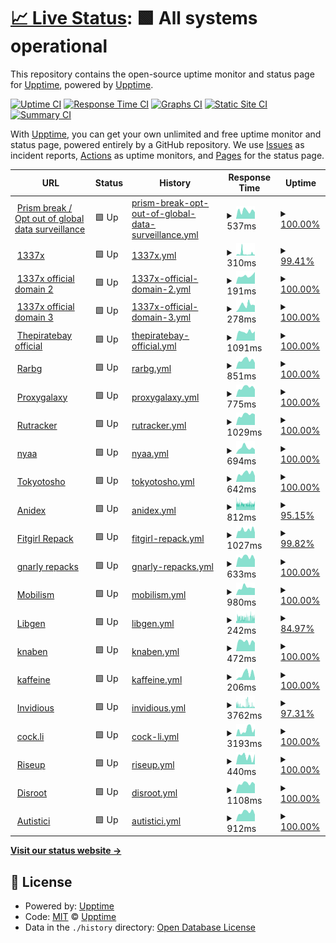 # [📈 Live Status](https://upptime.github.io/upptime): <!--live status--> **🟩 All systems operational**

This repository contains the open-source uptime monitor and status page for [Upptime](https://upptime.js.org), powered by [Upptime](https://github.com/upptime/upptime).

[![Uptime CI](https://github.com/AkumaX1/uptime/workflows/Uptime%20CI/badge.svg)](https://github.com/AkumaX1/uptime/actions?query=workflow%3A%22Uptime+CI%22)
[![Response Time CI](https://github.com/AkumaX1/uptime/workflows/Response%20Time%20CI/badge.svg)](https://github.com/AkumaX1/uptime/actions?query=workflow%3A%22Response+Time+CI%22)
[![Graphs CI](https://github.com/AkumaX1/uptime/workflows/Graphs%20CI/badge.svg)](https://github.com/AkumaX1/uptime/actions?query=workflow%3A%22Graphs+CI%22)
[![Static Site CI](https://github.com/AkumaX1/uptime/workflows/Static%20Site%20CI/badge.svg)](https://github.com/AkumaX1/uptime/actions?query=workflow%3A%22Static+Site+CI%22)
[![Summary CI](https://github.com/AkumaX1/uptime/workflows/Summary%20CI/badge.svg)](https://github.com/AkumaX1/uptime/actions?query=workflow%3A%22Summary+CI%22)

With [Upptime](https://upptime.js.org), you can get your own unlimited and free uptime monitor and status page, powered entirely by a GitHub repository. We use [Issues](https://github.com/upptime/upptime/issues) as incident reports, [Actions](https://github.com/AkumaX1/uptime/actions) as uptime monitors, and [Pages](https://upptime.github.io/upptime) for the status page.

<!--start: status pages-->
<!-- This summary is generated by Upptime (https://github.com/upptime/upptime) -->
<!-- Do not edit this manually, your changes will be overwritten -->
<!-- prettier-ignore -->
| URL | Status | History | Response Time | Uptime |
| --- | ------ | ------- | ------------- | ------ |
| <img alt="" src="https://favicons.githubusercontent.com/prism-break.org" height="13"> [Prism break / Opt out of global data surveillance](https://prism-break.org/en/) | 🟩 Up | [prism-break-opt-out-of-global-data-surveillance.yml](https://github.com/AkumaX1/uptime/commits/HEAD/history/prism-break-opt-out-of-global-data-surveillance.yml) | <details><summary><img alt="Response time graph" src="./graphs/prism-break-opt-out-of-global-data-surveillance/response-time-week.png" height="20"> 537ms</summary><br><a href="https://AkumaX1.github.io/uptime/history/prism-break-opt-out-of-global-data-surveillance"><img alt="Response time 573" src="https://img.shields.io/endpoint?url=https%3A%2F%2Fraw.githubusercontent.com%2FAkumaX1%2Fuptime%2FHEAD%2Fapi%2Fprism-break-opt-out-of-global-data-surveillance%2Fresponse-time.json"></a><br><a href="https://AkumaX1.github.io/uptime/history/prism-break-opt-out-of-global-data-surveillance"><img alt="24-hour response time 952" src="https://img.shields.io/endpoint?url=https%3A%2F%2Fraw.githubusercontent.com%2FAkumaX1%2Fuptime%2FHEAD%2Fapi%2Fprism-break-opt-out-of-global-data-surveillance%2Fresponse-time-day.json"></a><br><a href="https://AkumaX1.github.io/uptime/history/prism-break-opt-out-of-global-data-surveillance"><img alt="7-day response time 537" src="https://img.shields.io/endpoint?url=https%3A%2F%2Fraw.githubusercontent.com%2FAkumaX1%2Fuptime%2FHEAD%2Fapi%2Fprism-break-opt-out-of-global-data-surveillance%2Fresponse-time-week.json"></a><br><a href="https://AkumaX1.github.io/uptime/history/prism-break-opt-out-of-global-data-surveillance"><img alt="30-day response time 573" src="https://img.shields.io/endpoint?url=https%3A%2F%2Fraw.githubusercontent.com%2FAkumaX1%2Fuptime%2FHEAD%2Fapi%2Fprism-break-opt-out-of-global-data-surveillance%2Fresponse-time-month.json"></a><br><a href="https://AkumaX1.github.io/uptime/history/prism-break-opt-out-of-global-data-surveillance"><img alt="1-year response time 573" src="https://img.shields.io/endpoint?url=https%3A%2F%2Fraw.githubusercontent.com%2FAkumaX1%2Fuptime%2FHEAD%2Fapi%2Fprism-break-opt-out-of-global-data-surveillance%2Fresponse-time-year.json"></a></details> | <details><summary><a href="https://AkumaX1.github.io/uptime/history/prism-break-opt-out-of-global-data-surveillance">100.00%</a></summary><a href="https://AkumaX1.github.io/uptime/history/prism-break-opt-out-of-global-data-surveillance"><img alt="All-time uptime 99.90%" src="https://img.shields.io/endpoint?url=https%3A%2F%2Fraw.githubusercontent.com%2FAkumaX1%2Fuptime%2FHEAD%2Fapi%2Fprism-break-opt-out-of-global-data-surveillance%2Fuptime.json"></a><br><a href="https://AkumaX1.github.io/uptime/history/prism-break-opt-out-of-global-data-surveillance"><img alt="24-hour uptime 100.00%" src="https://img.shields.io/endpoint?url=https%3A%2F%2Fraw.githubusercontent.com%2FAkumaX1%2Fuptime%2FHEAD%2Fapi%2Fprism-break-opt-out-of-global-data-surveillance%2Fuptime-day.json"></a><br><a href="https://AkumaX1.github.io/uptime/history/prism-break-opt-out-of-global-data-surveillance"><img alt="7-day uptime 100.00%" src="https://img.shields.io/endpoint?url=https%3A%2F%2Fraw.githubusercontent.com%2FAkumaX1%2Fuptime%2FHEAD%2Fapi%2Fprism-break-opt-out-of-global-data-surveillance%2Fuptime-week.json"></a><br><a href="https://AkumaX1.github.io/uptime/history/prism-break-opt-out-of-global-data-surveillance"><img alt="30-day uptime 99.90%" src="https://img.shields.io/endpoint?url=https%3A%2F%2Fraw.githubusercontent.com%2FAkumaX1%2Fuptime%2FHEAD%2Fapi%2Fprism-break-opt-out-of-global-data-surveillance%2Fuptime-month.json"></a><br><a href="https://AkumaX1.github.io/uptime/history/prism-break-opt-out-of-global-data-surveillance"><img alt="1-year uptime 99.90%" src="https://img.shields.io/endpoint?url=https%3A%2F%2Fraw.githubusercontent.com%2FAkumaX1%2Fuptime%2FHEAD%2Fapi%2Fprism-break-opt-out-of-global-data-surveillance%2Fuptime-year.json"></a></details>
| <img alt="" src="https://favicons.githubusercontent.com/www.1377x.to" height="13"> [1337x](https://www.1377x.to/) | 🟩 Up | [1337x.yml](https://github.com/AkumaX1/uptime/commits/HEAD/history/1337x.yml) | <details><summary><img alt="Response time graph" src="./graphs/1337x/response-time-week.png" height="20"> 310ms</summary><br><a href="https://AkumaX1.github.io/uptime/history/1337x"><img alt="Response time 281" src="https://img.shields.io/endpoint?url=https%3A%2F%2Fraw.githubusercontent.com%2FAkumaX1%2Fuptime%2FHEAD%2Fapi%2F1337x%2Fresponse-time.json"></a><br><a href="https://AkumaX1.github.io/uptime/history/1337x"><img alt="24-hour response time 159" src="https://img.shields.io/endpoint?url=https%3A%2F%2Fraw.githubusercontent.com%2FAkumaX1%2Fuptime%2FHEAD%2Fapi%2F1337x%2Fresponse-time-day.json"></a><br><a href="https://AkumaX1.github.io/uptime/history/1337x"><img alt="7-day response time 310" src="https://img.shields.io/endpoint?url=https%3A%2F%2Fraw.githubusercontent.com%2FAkumaX1%2Fuptime%2FHEAD%2Fapi%2F1337x%2Fresponse-time-week.json"></a><br><a href="https://AkumaX1.github.io/uptime/history/1337x"><img alt="30-day response time 281" src="https://img.shields.io/endpoint?url=https%3A%2F%2Fraw.githubusercontent.com%2FAkumaX1%2Fuptime%2FHEAD%2Fapi%2F1337x%2Fresponse-time-month.json"></a><br><a href="https://AkumaX1.github.io/uptime/history/1337x"><img alt="1-year response time 281" src="https://img.shields.io/endpoint?url=https%3A%2F%2Fraw.githubusercontent.com%2FAkumaX1%2Fuptime%2FHEAD%2Fapi%2F1337x%2Fresponse-time-year.json"></a></details> | <details><summary><a href="https://AkumaX1.github.io/uptime/history/1337x">99.41%</a></summary><a href="https://AkumaX1.github.io/uptime/history/1337x"><img alt="All-time uptime 99.67%" src="https://img.shields.io/endpoint?url=https%3A%2F%2Fraw.githubusercontent.com%2FAkumaX1%2Fuptime%2FHEAD%2Fapi%2F1337x%2Fuptime.json"></a><br><a href="https://AkumaX1.github.io/uptime/history/1337x"><img alt="24-hour uptime 100.00%" src="https://img.shields.io/endpoint?url=https%3A%2F%2Fraw.githubusercontent.com%2FAkumaX1%2Fuptime%2FHEAD%2Fapi%2F1337x%2Fuptime-day.json"></a><br><a href="https://AkumaX1.github.io/uptime/history/1337x"><img alt="7-day uptime 99.41%" src="https://img.shields.io/endpoint?url=https%3A%2F%2Fraw.githubusercontent.com%2FAkumaX1%2Fuptime%2FHEAD%2Fapi%2F1337x%2Fuptime-week.json"></a><br><a href="https://AkumaX1.github.io/uptime/history/1337x"><img alt="30-day uptime 99.67%" src="https://img.shields.io/endpoint?url=https%3A%2F%2Fraw.githubusercontent.com%2FAkumaX1%2Fuptime%2FHEAD%2Fapi%2F1337x%2Fuptime-month.json"></a><br><a href="https://AkumaX1.github.io/uptime/history/1337x"><img alt="1-year uptime 99.67%" src="https://img.shields.io/endpoint?url=https%3A%2F%2Fraw.githubusercontent.com%2FAkumaX1%2Fuptime%2FHEAD%2Fapi%2F1337x%2Fuptime-year.json"></a></details>
| <img alt="" src="https://favicons.githubusercontent.com/1337xto.to" height="13"> [1337x official domain 2](https://1337xto.to/) | 🟩 Up | [1337x-official-domain-2.yml](https://github.com/AkumaX1/uptime/commits/HEAD/history/1337x-official-domain-2.yml) | <details><summary><img alt="Response time graph" src="./graphs/1337x-official-domain-2/response-time-week.png" height="20"> 191ms</summary><br><a href="https://AkumaX1.github.io/uptime/history/1337x-official-domain-2"><img alt="Response time 197" src="https://img.shields.io/endpoint?url=https%3A%2F%2Fraw.githubusercontent.com%2FAkumaX1%2Fuptime%2FHEAD%2Fapi%2F1337x-official-domain-2%2Fresponse-time.json"></a><br><a href="https://AkumaX1.github.io/uptime/history/1337x-official-domain-2"><img alt="24-hour response time 190" src="https://img.shields.io/endpoint?url=https%3A%2F%2Fraw.githubusercontent.com%2FAkumaX1%2Fuptime%2FHEAD%2Fapi%2F1337x-official-domain-2%2Fresponse-time-day.json"></a><br><a href="https://AkumaX1.github.io/uptime/history/1337x-official-domain-2"><img alt="7-day response time 191" src="https://img.shields.io/endpoint?url=https%3A%2F%2Fraw.githubusercontent.com%2FAkumaX1%2Fuptime%2FHEAD%2Fapi%2F1337x-official-domain-2%2Fresponse-time-week.json"></a><br><a href="https://AkumaX1.github.io/uptime/history/1337x-official-domain-2"><img alt="30-day response time 197" src="https://img.shields.io/endpoint?url=https%3A%2F%2Fraw.githubusercontent.com%2FAkumaX1%2Fuptime%2FHEAD%2Fapi%2F1337x-official-domain-2%2Fresponse-time-month.json"></a><br><a href="https://AkumaX1.github.io/uptime/history/1337x-official-domain-2"><img alt="1-year response time 197" src="https://img.shields.io/endpoint?url=https%3A%2F%2Fraw.githubusercontent.com%2FAkumaX1%2Fuptime%2FHEAD%2Fapi%2F1337x-official-domain-2%2Fresponse-time-year.json"></a></details> | <details><summary><a href="https://AkumaX1.github.io/uptime/history/1337x-official-domain-2">100.00%</a></summary><a href="https://AkumaX1.github.io/uptime/history/1337x-official-domain-2"><img alt="All-time uptime 100.00%" src="https://img.shields.io/endpoint?url=https%3A%2F%2Fraw.githubusercontent.com%2FAkumaX1%2Fuptime%2FHEAD%2Fapi%2F1337x-official-domain-2%2Fuptime.json"></a><br><a href="https://AkumaX1.github.io/uptime/history/1337x-official-domain-2"><img alt="24-hour uptime 100.00%" src="https://img.shields.io/endpoint?url=https%3A%2F%2Fraw.githubusercontent.com%2FAkumaX1%2Fuptime%2FHEAD%2Fapi%2F1337x-official-domain-2%2Fuptime-day.json"></a><br><a href="https://AkumaX1.github.io/uptime/history/1337x-official-domain-2"><img alt="7-day uptime 100.00%" src="https://img.shields.io/endpoint?url=https%3A%2F%2Fraw.githubusercontent.com%2FAkumaX1%2Fuptime%2FHEAD%2Fapi%2F1337x-official-domain-2%2Fuptime-week.json"></a><br><a href="https://AkumaX1.github.io/uptime/history/1337x-official-domain-2"><img alt="30-day uptime 100.00%" src="https://img.shields.io/endpoint?url=https%3A%2F%2Fraw.githubusercontent.com%2FAkumaX1%2Fuptime%2FHEAD%2Fapi%2F1337x-official-domain-2%2Fuptime-month.json"></a><br><a href="https://AkumaX1.github.io/uptime/history/1337x-official-domain-2"><img alt="1-year uptime 100.00%" src="https://img.shields.io/endpoint?url=https%3A%2F%2Fraw.githubusercontent.com%2FAkumaX1%2Fuptime%2FHEAD%2Fapi%2F1337x-official-domain-2%2Fuptime-year.json"></a></details>
| <img alt="" src="https://favicons.githubusercontent.com/www.1337xx.to" height="13"> [1337x official domain 3](https://www.1337xx.to/) | 🟩 Up | [1337x-official-domain-3.yml](https://github.com/AkumaX1/uptime/commits/HEAD/history/1337x-official-domain-3.yml) | <details><summary><img alt="Response time graph" src="./graphs/1337x-official-domain-3/response-time-week.png" height="20"> 278ms</summary><br><a href="https://AkumaX1.github.io/uptime/history/1337x-official-domain-3"><img alt="Response time 293" src="https://img.shields.io/endpoint?url=https%3A%2F%2Fraw.githubusercontent.com%2FAkumaX1%2Fuptime%2FHEAD%2Fapi%2F1337x-official-domain-3%2Fresponse-time.json"></a><br><a href="https://AkumaX1.github.io/uptime/history/1337x-official-domain-3"><img alt="24-hour response time 266" src="https://img.shields.io/endpoint?url=https%3A%2F%2Fraw.githubusercontent.com%2FAkumaX1%2Fuptime%2FHEAD%2Fapi%2F1337x-official-domain-3%2Fresponse-time-day.json"></a><br><a href="https://AkumaX1.github.io/uptime/history/1337x-official-domain-3"><img alt="7-day response time 278" src="https://img.shields.io/endpoint?url=https%3A%2F%2Fraw.githubusercontent.com%2FAkumaX1%2Fuptime%2FHEAD%2Fapi%2F1337x-official-domain-3%2Fresponse-time-week.json"></a><br><a href="https://AkumaX1.github.io/uptime/history/1337x-official-domain-3"><img alt="30-day response time 293" src="https://img.shields.io/endpoint?url=https%3A%2F%2Fraw.githubusercontent.com%2FAkumaX1%2Fuptime%2FHEAD%2Fapi%2F1337x-official-domain-3%2Fresponse-time-month.json"></a><br><a href="https://AkumaX1.github.io/uptime/history/1337x-official-domain-3"><img alt="1-year response time 293" src="https://img.shields.io/endpoint?url=https%3A%2F%2Fraw.githubusercontent.com%2FAkumaX1%2Fuptime%2FHEAD%2Fapi%2F1337x-official-domain-3%2Fresponse-time-year.json"></a></details> | <details><summary><a href="https://AkumaX1.github.io/uptime/history/1337x-official-domain-3">100.00%</a></summary><a href="https://AkumaX1.github.io/uptime/history/1337x-official-domain-3"><img alt="All-time uptime 99.82%" src="https://img.shields.io/endpoint?url=https%3A%2F%2Fraw.githubusercontent.com%2FAkumaX1%2Fuptime%2FHEAD%2Fapi%2F1337x-official-domain-3%2Fuptime.json"></a><br><a href="https://AkumaX1.github.io/uptime/history/1337x-official-domain-3"><img alt="24-hour uptime 100.00%" src="https://img.shields.io/endpoint?url=https%3A%2F%2Fraw.githubusercontent.com%2FAkumaX1%2Fuptime%2FHEAD%2Fapi%2F1337x-official-domain-3%2Fuptime-day.json"></a><br><a href="https://AkumaX1.github.io/uptime/history/1337x-official-domain-3"><img alt="7-day uptime 100.00%" src="https://img.shields.io/endpoint?url=https%3A%2F%2Fraw.githubusercontent.com%2FAkumaX1%2Fuptime%2FHEAD%2Fapi%2F1337x-official-domain-3%2Fuptime-week.json"></a><br><a href="https://AkumaX1.github.io/uptime/history/1337x-official-domain-3"><img alt="30-day uptime 99.82%" src="https://img.shields.io/endpoint?url=https%3A%2F%2Fraw.githubusercontent.com%2FAkumaX1%2Fuptime%2FHEAD%2Fapi%2F1337x-official-domain-3%2Fuptime-month.json"></a><br><a href="https://AkumaX1.github.io/uptime/history/1337x-official-domain-3"><img alt="1-year uptime 99.82%" src="https://img.shields.io/endpoint?url=https%3A%2F%2Fraw.githubusercontent.com%2FAkumaX1%2Fuptime%2FHEAD%2Fapi%2F1337x-official-domain-3%2Fuptime-year.json"></a></details>
| <img alt="" src="https://favicons.githubusercontent.com/thepiratebay.org" height="13"> [Thepiratebay official](https://thepiratebay.org/) | 🟩 Up | [thepiratebay-official.yml](https://github.com/AkumaX1/uptime/commits/HEAD/history/thepiratebay-official.yml) | <details><summary><img alt="Response time graph" src="./graphs/thepiratebay-official/response-time-week.png" height="20"> 1091ms</summary><br><a href="https://AkumaX1.github.io/uptime/history/thepiratebay-official"><img alt="Response time 1112" src="https://img.shields.io/endpoint?url=https%3A%2F%2Fraw.githubusercontent.com%2FAkumaX1%2Fuptime%2FHEAD%2Fapi%2Fthepiratebay-official%2Fresponse-time.json"></a><br><a href="https://AkumaX1.github.io/uptime/history/thepiratebay-official"><img alt="24-hour response time 1013" src="https://img.shields.io/endpoint?url=https%3A%2F%2Fraw.githubusercontent.com%2FAkumaX1%2Fuptime%2FHEAD%2Fapi%2Fthepiratebay-official%2Fresponse-time-day.json"></a><br><a href="https://AkumaX1.github.io/uptime/history/thepiratebay-official"><img alt="7-day response time 1091" src="https://img.shields.io/endpoint?url=https%3A%2F%2Fraw.githubusercontent.com%2FAkumaX1%2Fuptime%2FHEAD%2Fapi%2Fthepiratebay-official%2Fresponse-time-week.json"></a><br><a href="https://AkumaX1.github.io/uptime/history/thepiratebay-official"><img alt="30-day response time 1112" src="https://img.shields.io/endpoint?url=https%3A%2F%2Fraw.githubusercontent.com%2FAkumaX1%2Fuptime%2FHEAD%2Fapi%2Fthepiratebay-official%2Fresponse-time-month.json"></a><br><a href="https://AkumaX1.github.io/uptime/history/thepiratebay-official"><img alt="1-year response time 1112" src="https://img.shields.io/endpoint?url=https%3A%2F%2Fraw.githubusercontent.com%2FAkumaX1%2Fuptime%2FHEAD%2Fapi%2Fthepiratebay-official%2Fresponse-time-year.json"></a></details> | <details><summary><a href="https://AkumaX1.github.io/uptime/history/thepiratebay-official">100.00%</a></summary><a href="https://AkumaX1.github.io/uptime/history/thepiratebay-official"><img alt="All-time uptime 100.00%" src="https://img.shields.io/endpoint?url=https%3A%2F%2Fraw.githubusercontent.com%2FAkumaX1%2Fuptime%2FHEAD%2Fapi%2Fthepiratebay-official%2Fuptime.json"></a><br><a href="https://AkumaX1.github.io/uptime/history/thepiratebay-official"><img alt="24-hour uptime 100.00%" src="https://img.shields.io/endpoint?url=https%3A%2F%2Fraw.githubusercontent.com%2FAkumaX1%2Fuptime%2FHEAD%2Fapi%2Fthepiratebay-official%2Fuptime-day.json"></a><br><a href="https://AkumaX1.github.io/uptime/history/thepiratebay-official"><img alt="7-day uptime 100.00%" src="https://img.shields.io/endpoint?url=https%3A%2F%2Fraw.githubusercontent.com%2FAkumaX1%2Fuptime%2FHEAD%2Fapi%2Fthepiratebay-official%2Fuptime-week.json"></a><br><a href="https://AkumaX1.github.io/uptime/history/thepiratebay-official"><img alt="30-day uptime 100.00%" src="https://img.shields.io/endpoint?url=https%3A%2F%2Fraw.githubusercontent.com%2FAkumaX1%2Fuptime%2FHEAD%2Fapi%2Fthepiratebay-official%2Fuptime-month.json"></a><br><a href="https://AkumaX1.github.io/uptime/history/thepiratebay-official"><img alt="1-year uptime 100.00%" src="https://img.shields.io/endpoint?url=https%3A%2F%2Fraw.githubusercontent.com%2FAkumaX1%2Fuptime%2FHEAD%2Fapi%2Fthepiratebay-official%2Fuptime-year.json"></a></details>
| <img alt="" src="https://favicons.githubusercontent.com/rarbgprx.org" height="13"> [Rarbg](https://rarbgprx.org/) | 🟩 Up | [rarbg.yml](https://github.com/AkumaX1/uptime/commits/HEAD/history/rarbg.yml) | <details><summary><img alt="Response time graph" src="./graphs/rarbg/response-time-week.png" height="20"> 851ms</summary><br><a href="https://AkumaX1.github.io/uptime/history/rarbg"><img alt="Response time 854" src="https://img.shields.io/endpoint?url=https%3A%2F%2Fraw.githubusercontent.com%2FAkumaX1%2Fuptime%2FHEAD%2Fapi%2Frarbg%2Fresponse-time.json"></a><br><a href="https://AkumaX1.github.io/uptime/history/rarbg"><img alt="24-hour response time 1006" src="https://img.shields.io/endpoint?url=https%3A%2F%2Fraw.githubusercontent.com%2FAkumaX1%2Fuptime%2FHEAD%2Fapi%2Frarbg%2Fresponse-time-day.json"></a><br><a href="https://AkumaX1.github.io/uptime/history/rarbg"><img alt="7-day response time 851" src="https://img.shields.io/endpoint?url=https%3A%2F%2Fraw.githubusercontent.com%2FAkumaX1%2Fuptime%2FHEAD%2Fapi%2Frarbg%2Fresponse-time-week.json"></a><br><a href="https://AkumaX1.github.io/uptime/history/rarbg"><img alt="30-day response time 854" src="https://img.shields.io/endpoint?url=https%3A%2F%2Fraw.githubusercontent.com%2FAkumaX1%2Fuptime%2FHEAD%2Fapi%2Frarbg%2Fresponse-time-month.json"></a><br><a href="https://AkumaX1.github.io/uptime/history/rarbg"><img alt="1-year response time 854" src="https://img.shields.io/endpoint?url=https%3A%2F%2Fraw.githubusercontent.com%2FAkumaX1%2Fuptime%2FHEAD%2Fapi%2Frarbg%2Fresponse-time-year.json"></a></details> | <details><summary><a href="https://AkumaX1.github.io/uptime/history/rarbg">100.00%</a></summary><a href="https://AkumaX1.github.io/uptime/history/rarbg"><img alt="All-time uptime 100.00%" src="https://img.shields.io/endpoint?url=https%3A%2F%2Fraw.githubusercontent.com%2FAkumaX1%2Fuptime%2FHEAD%2Fapi%2Frarbg%2Fuptime.json"></a><br><a href="https://AkumaX1.github.io/uptime/history/rarbg"><img alt="24-hour uptime 100.00%" src="https://img.shields.io/endpoint?url=https%3A%2F%2Fraw.githubusercontent.com%2FAkumaX1%2Fuptime%2FHEAD%2Fapi%2Frarbg%2Fuptime-day.json"></a><br><a href="https://AkumaX1.github.io/uptime/history/rarbg"><img alt="7-day uptime 100.00%" src="https://img.shields.io/endpoint?url=https%3A%2F%2Fraw.githubusercontent.com%2FAkumaX1%2Fuptime%2FHEAD%2Fapi%2Frarbg%2Fuptime-week.json"></a><br><a href="https://AkumaX1.github.io/uptime/history/rarbg"><img alt="30-day uptime 100.00%" src="https://img.shields.io/endpoint?url=https%3A%2F%2Fraw.githubusercontent.com%2FAkumaX1%2Fuptime%2FHEAD%2Fapi%2Frarbg%2Fuptime-month.json"></a><br><a href="https://AkumaX1.github.io/uptime/history/rarbg"><img alt="1-year uptime 100.00%" src="https://img.shields.io/endpoint?url=https%3A%2F%2Fraw.githubusercontent.com%2FAkumaX1%2Fuptime%2FHEAD%2Fapi%2Frarbg%2Fuptime-year.json"></a></details>
| <img alt="" src="https://favicons.githubusercontent.com/proxygalaxy.pw" height="13"> [Proxygalaxy](https://proxygalaxy.pw/) | 🟩 Up | [proxygalaxy.yml](https://github.com/AkumaX1/uptime/commits/HEAD/history/proxygalaxy.yml) | <details><summary><img alt="Response time graph" src="./graphs/proxygalaxy/response-time-week.png" height="20"> 775ms</summary><br><a href="https://AkumaX1.github.io/uptime/history/proxygalaxy"><img alt="Response time 702" src="https://img.shields.io/endpoint?url=https%3A%2F%2Fraw.githubusercontent.com%2FAkumaX1%2Fuptime%2FHEAD%2Fapi%2Fproxygalaxy%2Fresponse-time.json"></a><br><a href="https://AkumaX1.github.io/uptime/history/proxygalaxy"><img alt="24-hour response time 879" src="https://img.shields.io/endpoint?url=https%3A%2F%2Fraw.githubusercontent.com%2FAkumaX1%2Fuptime%2FHEAD%2Fapi%2Fproxygalaxy%2Fresponse-time-day.json"></a><br><a href="https://AkumaX1.github.io/uptime/history/proxygalaxy"><img alt="7-day response time 775" src="https://img.shields.io/endpoint?url=https%3A%2F%2Fraw.githubusercontent.com%2FAkumaX1%2Fuptime%2FHEAD%2Fapi%2Fproxygalaxy%2Fresponse-time-week.json"></a><br><a href="https://AkumaX1.github.io/uptime/history/proxygalaxy"><img alt="30-day response time 702" src="https://img.shields.io/endpoint?url=https%3A%2F%2Fraw.githubusercontent.com%2FAkumaX1%2Fuptime%2FHEAD%2Fapi%2Fproxygalaxy%2Fresponse-time-month.json"></a><br><a href="https://AkumaX1.github.io/uptime/history/proxygalaxy"><img alt="1-year response time 702" src="https://img.shields.io/endpoint?url=https%3A%2F%2Fraw.githubusercontent.com%2FAkumaX1%2Fuptime%2FHEAD%2Fapi%2Fproxygalaxy%2Fresponse-time-year.json"></a></details> | <details><summary><a href="https://AkumaX1.github.io/uptime/history/proxygalaxy">100.00%</a></summary><a href="https://AkumaX1.github.io/uptime/history/proxygalaxy"><img alt="All-time uptime 100.00%" src="https://img.shields.io/endpoint?url=https%3A%2F%2Fraw.githubusercontent.com%2FAkumaX1%2Fuptime%2FHEAD%2Fapi%2Fproxygalaxy%2Fuptime.json"></a><br><a href="https://AkumaX1.github.io/uptime/history/proxygalaxy"><img alt="24-hour uptime 100.00%" src="https://img.shields.io/endpoint?url=https%3A%2F%2Fraw.githubusercontent.com%2FAkumaX1%2Fuptime%2FHEAD%2Fapi%2Fproxygalaxy%2Fuptime-day.json"></a><br><a href="https://AkumaX1.github.io/uptime/history/proxygalaxy"><img alt="7-day uptime 100.00%" src="https://img.shields.io/endpoint?url=https%3A%2F%2Fraw.githubusercontent.com%2FAkumaX1%2Fuptime%2FHEAD%2Fapi%2Fproxygalaxy%2Fuptime-week.json"></a><br><a href="https://AkumaX1.github.io/uptime/history/proxygalaxy"><img alt="30-day uptime 100.00%" src="https://img.shields.io/endpoint?url=https%3A%2F%2Fraw.githubusercontent.com%2FAkumaX1%2Fuptime%2FHEAD%2Fapi%2Fproxygalaxy%2Fuptime-month.json"></a><br><a href="https://AkumaX1.github.io/uptime/history/proxygalaxy"><img alt="1-year uptime 100.00%" src="https://img.shields.io/endpoint?url=https%3A%2F%2Fraw.githubusercontent.com%2FAkumaX1%2Fuptime%2FHEAD%2Fapi%2Fproxygalaxy%2Fuptime-year.json"></a></details>
| <img alt="" src="https://favicons.githubusercontent.com/rutracker.org" height="13"> [Rutracker](https://rutracker.org/forum/index.php) | 🟩 Up | [rutracker.yml](https://github.com/AkumaX1/uptime/commits/HEAD/history/rutracker.yml) | <details><summary><img alt="Response time graph" src="./graphs/rutracker/response-time-week.png" height="20"> 1029ms</summary><br><a href="https://AkumaX1.github.io/uptime/history/rutracker"><img alt="Response time 932" src="https://img.shields.io/endpoint?url=https%3A%2F%2Fraw.githubusercontent.com%2FAkumaX1%2Fuptime%2FHEAD%2Fapi%2Frutracker%2Fresponse-time.json"></a><br><a href="https://AkumaX1.github.io/uptime/history/rutracker"><img alt="24-hour response time 1171" src="https://img.shields.io/endpoint?url=https%3A%2F%2Fraw.githubusercontent.com%2FAkumaX1%2Fuptime%2FHEAD%2Fapi%2Frutracker%2Fresponse-time-day.json"></a><br><a href="https://AkumaX1.github.io/uptime/history/rutracker"><img alt="7-day response time 1029" src="https://img.shields.io/endpoint?url=https%3A%2F%2Fraw.githubusercontent.com%2FAkumaX1%2Fuptime%2FHEAD%2Fapi%2Frutracker%2Fresponse-time-week.json"></a><br><a href="https://AkumaX1.github.io/uptime/history/rutracker"><img alt="30-day response time 932" src="https://img.shields.io/endpoint?url=https%3A%2F%2Fraw.githubusercontent.com%2FAkumaX1%2Fuptime%2FHEAD%2Fapi%2Frutracker%2Fresponse-time-month.json"></a><br><a href="https://AkumaX1.github.io/uptime/history/rutracker"><img alt="1-year response time 932" src="https://img.shields.io/endpoint?url=https%3A%2F%2Fraw.githubusercontent.com%2FAkumaX1%2Fuptime%2FHEAD%2Fapi%2Frutracker%2Fresponse-time-year.json"></a></details> | <details><summary><a href="https://AkumaX1.github.io/uptime/history/rutracker">100.00%</a></summary><a href="https://AkumaX1.github.io/uptime/history/rutracker"><img alt="All-time uptime 100.00%" src="https://img.shields.io/endpoint?url=https%3A%2F%2Fraw.githubusercontent.com%2FAkumaX1%2Fuptime%2FHEAD%2Fapi%2Frutracker%2Fuptime.json"></a><br><a href="https://AkumaX1.github.io/uptime/history/rutracker"><img alt="24-hour uptime 100.00%" src="https://img.shields.io/endpoint?url=https%3A%2F%2Fraw.githubusercontent.com%2FAkumaX1%2Fuptime%2FHEAD%2Fapi%2Frutracker%2Fuptime-day.json"></a><br><a href="https://AkumaX1.github.io/uptime/history/rutracker"><img alt="7-day uptime 100.00%" src="https://img.shields.io/endpoint?url=https%3A%2F%2Fraw.githubusercontent.com%2FAkumaX1%2Fuptime%2FHEAD%2Fapi%2Frutracker%2Fuptime-week.json"></a><br><a href="https://AkumaX1.github.io/uptime/history/rutracker"><img alt="30-day uptime 100.00%" src="https://img.shields.io/endpoint?url=https%3A%2F%2Fraw.githubusercontent.com%2FAkumaX1%2Fuptime%2FHEAD%2Fapi%2Frutracker%2Fuptime-month.json"></a><br><a href="https://AkumaX1.github.io/uptime/history/rutracker"><img alt="1-year uptime 100.00%" src="https://img.shields.io/endpoint?url=https%3A%2F%2Fraw.githubusercontent.com%2FAkumaX1%2Fuptime%2FHEAD%2Fapi%2Frutracker%2Fuptime-year.json"></a></details>
| <img alt="" src="https://favicons.githubusercontent.com/nyaa.si" height="13"> [nyaa](https://nyaa.si/) | 🟩 Up | [nyaa.yml](https://github.com/AkumaX1/uptime/commits/HEAD/history/nyaa.yml) | <details><summary><img alt="Response time graph" src="./graphs/nyaa/response-time-week.png" height="20"> 694ms</summary><br><a href="https://AkumaX1.github.io/uptime/history/nyaa"><img alt="Response time 666" src="https://img.shields.io/endpoint?url=https%3A%2F%2Fraw.githubusercontent.com%2FAkumaX1%2Fuptime%2FHEAD%2Fapi%2Fnyaa%2Fresponse-time.json"></a><br><a href="https://AkumaX1.github.io/uptime/history/nyaa"><img alt="24-hour response time 739" src="https://img.shields.io/endpoint?url=https%3A%2F%2Fraw.githubusercontent.com%2FAkumaX1%2Fuptime%2FHEAD%2Fapi%2Fnyaa%2Fresponse-time-day.json"></a><br><a href="https://AkumaX1.github.io/uptime/history/nyaa"><img alt="7-day response time 694" src="https://img.shields.io/endpoint?url=https%3A%2F%2Fraw.githubusercontent.com%2FAkumaX1%2Fuptime%2FHEAD%2Fapi%2Fnyaa%2Fresponse-time-week.json"></a><br><a href="https://AkumaX1.github.io/uptime/history/nyaa"><img alt="30-day response time 666" src="https://img.shields.io/endpoint?url=https%3A%2F%2Fraw.githubusercontent.com%2FAkumaX1%2Fuptime%2FHEAD%2Fapi%2Fnyaa%2Fresponse-time-month.json"></a><br><a href="https://AkumaX1.github.io/uptime/history/nyaa"><img alt="1-year response time 666" src="https://img.shields.io/endpoint?url=https%3A%2F%2Fraw.githubusercontent.com%2FAkumaX1%2Fuptime%2FHEAD%2Fapi%2Fnyaa%2Fresponse-time-year.json"></a></details> | <details><summary><a href="https://AkumaX1.github.io/uptime/history/nyaa">100.00%</a></summary><a href="https://AkumaX1.github.io/uptime/history/nyaa"><img alt="All-time uptime 100.00%" src="https://img.shields.io/endpoint?url=https%3A%2F%2Fraw.githubusercontent.com%2FAkumaX1%2Fuptime%2FHEAD%2Fapi%2Fnyaa%2Fuptime.json"></a><br><a href="https://AkumaX1.github.io/uptime/history/nyaa"><img alt="24-hour uptime 100.00%" src="https://img.shields.io/endpoint?url=https%3A%2F%2Fraw.githubusercontent.com%2FAkumaX1%2Fuptime%2FHEAD%2Fapi%2Fnyaa%2Fuptime-day.json"></a><br><a href="https://AkumaX1.github.io/uptime/history/nyaa"><img alt="7-day uptime 100.00%" src="https://img.shields.io/endpoint?url=https%3A%2F%2Fraw.githubusercontent.com%2FAkumaX1%2Fuptime%2FHEAD%2Fapi%2Fnyaa%2Fuptime-week.json"></a><br><a href="https://AkumaX1.github.io/uptime/history/nyaa"><img alt="30-day uptime 100.00%" src="https://img.shields.io/endpoint?url=https%3A%2F%2Fraw.githubusercontent.com%2FAkumaX1%2Fuptime%2FHEAD%2Fapi%2Fnyaa%2Fuptime-month.json"></a><br><a href="https://AkumaX1.github.io/uptime/history/nyaa"><img alt="1-year uptime 100.00%" src="https://img.shields.io/endpoint?url=https%3A%2F%2Fraw.githubusercontent.com%2FAkumaX1%2Fuptime%2FHEAD%2Fapi%2Fnyaa%2Fuptime-year.json"></a></details>
| <img alt="" src="https://favicons.githubusercontent.com/www.tokyotosho.info" height="13"> [Tokyotosho](https://www.tokyotosho.info/) | 🟩 Up | [tokyotosho.yml](https://github.com/AkumaX1/uptime/commits/HEAD/history/tokyotosho.yml) | <details><summary><img alt="Response time graph" src="./graphs/tokyotosho/response-time-week.png" height="20"> 642ms</summary><br><a href="https://AkumaX1.github.io/uptime/history/tokyotosho"><img alt="Response time 632" src="https://img.shields.io/endpoint?url=https%3A%2F%2Fraw.githubusercontent.com%2FAkumaX1%2Fuptime%2FHEAD%2Fapi%2Ftokyotosho%2Fresponse-time.json"></a><br><a href="https://AkumaX1.github.io/uptime/history/tokyotosho"><img alt="24-hour response time 810" src="https://img.shields.io/endpoint?url=https%3A%2F%2Fraw.githubusercontent.com%2FAkumaX1%2Fuptime%2FHEAD%2Fapi%2Ftokyotosho%2Fresponse-time-day.json"></a><br><a href="https://AkumaX1.github.io/uptime/history/tokyotosho"><img alt="7-day response time 642" src="https://img.shields.io/endpoint?url=https%3A%2F%2Fraw.githubusercontent.com%2FAkumaX1%2Fuptime%2FHEAD%2Fapi%2Ftokyotosho%2Fresponse-time-week.json"></a><br><a href="https://AkumaX1.github.io/uptime/history/tokyotosho"><img alt="30-day response time 632" src="https://img.shields.io/endpoint?url=https%3A%2F%2Fraw.githubusercontent.com%2FAkumaX1%2Fuptime%2FHEAD%2Fapi%2Ftokyotosho%2Fresponse-time-month.json"></a><br><a href="https://AkumaX1.github.io/uptime/history/tokyotosho"><img alt="1-year response time 632" src="https://img.shields.io/endpoint?url=https%3A%2F%2Fraw.githubusercontent.com%2FAkumaX1%2Fuptime%2FHEAD%2Fapi%2Ftokyotosho%2Fresponse-time-year.json"></a></details> | <details><summary><a href="https://AkumaX1.github.io/uptime/history/tokyotosho">100.00%</a></summary><a href="https://AkumaX1.github.io/uptime/history/tokyotosho"><img alt="All-time uptime 100.00%" src="https://img.shields.io/endpoint?url=https%3A%2F%2Fraw.githubusercontent.com%2FAkumaX1%2Fuptime%2FHEAD%2Fapi%2Ftokyotosho%2Fuptime.json"></a><br><a href="https://AkumaX1.github.io/uptime/history/tokyotosho"><img alt="24-hour uptime 100.00%" src="https://img.shields.io/endpoint?url=https%3A%2F%2Fraw.githubusercontent.com%2FAkumaX1%2Fuptime%2FHEAD%2Fapi%2Ftokyotosho%2Fuptime-day.json"></a><br><a href="https://AkumaX1.github.io/uptime/history/tokyotosho"><img alt="7-day uptime 100.00%" src="https://img.shields.io/endpoint?url=https%3A%2F%2Fraw.githubusercontent.com%2FAkumaX1%2Fuptime%2FHEAD%2Fapi%2Ftokyotosho%2Fuptime-week.json"></a><br><a href="https://AkumaX1.github.io/uptime/history/tokyotosho"><img alt="30-day uptime 100.00%" src="https://img.shields.io/endpoint?url=https%3A%2F%2Fraw.githubusercontent.com%2FAkumaX1%2Fuptime%2FHEAD%2Fapi%2Ftokyotosho%2Fuptime-month.json"></a><br><a href="https://AkumaX1.github.io/uptime/history/tokyotosho"><img alt="1-year uptime 100.00%" src="https://img.shields.io/endpoint?url=https%3A%2F%2Fraw.githubusercontent.com%2FAkumaX1%2Fuptime%2FHEAD%2Fapi%2Ftokyotosho%2Fuptime-year.json"></a></details>
| <img alt="" src="https://favicons.githubusercontent.com/anidex.info" height="13"> [Anidex](https://anidex.info/) | 🟩 Up | [anidex.yml](https://github.com/AkumaX1/uptime/commits/HEAD/history/anidex.yml) | <details><summary><img alt="Response time graph" src="./graphs/anidex/response-time-week.png" height="20"> 812ms</summary><br><a href="https://AkumaX1.github.io/uptime/history/anidex"><img alt="Response time 828" src="https://img.shields.io/endpoint?url=https%3A%2F%2Fraw.githubusercontent.com%2FAkumaX1%2Fuptime%2FHEAD%2Fapi%2Fanidex%2Fresponse-time.json"></a><br><a href="https://AkumaX1.github.io/uptime/history/anidex"><img alt="24-hour response time 797" src="https://img.shields.io/endpoint?url=https%3A%2F%2Fraw.githubusercontent.com%2FAkumaX1%2Fuptime%2FHEAD%2Fapi%2Fanidex%2Fresponse-time-day.json"></a><br><a href="https://AkumaX1.github.io/uptime/history/anidex"><img alt="7-day response time 812" src="https://img.shields.io/endpoint?url=https%3A%2F%2Fraw.githubusercontent.com%2FAkumaX1%2Fuptime%2FHEAD%2Fapi%2Fanidex%2Fresponse-time-week.json"></a><br><a href="https://AkumaX1.github.io/uptime/history/anidex"><img alt="30-day response time 828" src="https://img.shields.io/endpoint?url=https%3A%2F%2Fraw.githubusercontent.com%2FAkumaX1%2Fuptime%2FHEAD%2Fapi%2Fanidex%2Fresponse-time-month.json"></a><br><a href="https://AkumaX1.github.io/uptime/history/anidex"><img alt="1-year response time 828" src="https://img.shields.io/endpoint?url=https%3A%2F%2Fraw.githubusercontent.com%2FAkumaX1%2Fuptime%2FHEAD%2Fapi%2Fanidex%2Fresponse-time-year.json"></a></details> | <details><summary><a href="https://AkumaX1.github.io/uptime/history/anidex">95.15%</a></summary><a href="https://AkumaX1.github.io/uptime/history/anidex"><img alt="All-time uptime 93.33%" src="https://img.shields.io/endpoint?url=https%3A%2F%2Fraw.githubusercontent.com%2FAkumaX1%2Fuptime%2FHEAD%2Fapi%2Fanidex%2Fuptime.json"></a><br><a href="https://AkumaX1.github.io/uptime/history/anidex"><img alt="24-hour uptime 96.87%" src="https://img.shields.io/endpoint?url=https%3A%2F%2Fraw.githubusercontent.com%2FAkumaX1%2Fuptime%2FHEAD%2Fapi%2Fanidex%2Fuptime-day.json"></a><br><a href="https://AkumaX1.github.io/uptime/history/anidex"><img alt="7-day uptime 95.15%" src="https://img.shields.io/endpoint?url=https%3A%2F%2Fraw.githubusercontent.com%2FAkumaX1%2Fuptime%2FHEAD%2Fapi%2Fanidex%2Fuptime-week.json"></a><br><a href="https://AkumaX1.github.io/uptime/history/anidex"><img alt="30-day uptime 93.33%" src="https://img.shields.io/endpoint?url=https%3A%2F%2Fraw.githubusercontent.com%2FAkumaX1%2Fuptime%2FHEAD%2Fapi%2Fanidex%2Fuptime-month.json"></a><br><a href="https://AkumaX1.github.io/uptime/history/anidex"><img alt="1-year uptime 93.33%" src="https://img.shields.io/endpoint?url=https%3A%2F%2Fraw.githubusercontent.com%2FAkumaX1%2Fuptime%2FHEAD%2Fapi%2Fanidex%2Fuptime-year.json"></a></details>
| <img alt="" src="https://favicons.githubusercontent.com/fitgirl-repacks.site" height="13"> [Fitgirl Repack](https://fitgirl-repacks.site/) | 🟩 Up | [fitgirl-repack.yml](https://github.com/AkumaX1/uptime/commits/HEAD/history/fitgirl-repack.yml) | <details><summary><img alt="Response time graph" src="./graphs/fitgirl-repack/response-time-week.png" height="20"> 1027ms</summary><br><a href="https://AkumaX1.github.io/uptime/history/fitgirl-repack"><img alt="Response time 1012" src="https://img.shields.io/endpoint?url=https%3A%2F%2Fraw.githubusercontent.com%2FAkumaX1%2Fuptime%2FHEAD%2Fapi%2Ffitgirl-repack%2Fresponse-time.json"></a><br><a href="https://AkumaX1.github.io/uptime/history/fitgirl-repack"><img alt="24-hour response time 1052" src="https://img.shields.io/endpoint?url=https%3A%2F%2Fraw.githubusercontent.com%2FAkumaX1%2Fuptime%2FHEAD%2Fapi%2Ffitgirl-repack%2Fresponse-time-day.json"></a><br><a href="https://AkumaX1.github.io/uptime/history/fitgirl-repack"><img alt="7-day response time 1027" src="https://img.shields.io/endpoint?url=https%3A%2F%2Fraw.githubusercontent.com%2FAkumaX1%2Fuptime%2FHEAD%2Fapi%2Ffitgirl-repack%2Fresponse-time-week.json"></a><br><a href="https://AkumaX1.github.io/uptime/history/fitgirl-repack"><img alt="30-day response time 1012" src="https://img.shields.io/endpoint?url=https%3A%2F%2Fraw.githubusercontent.com%2FAkumaX1%2Fuptime%2FHEAD%2Fapi%2Ffitgirl-repack%2Fresponse-time-month.json"></a><br><a href="https://AkumaX1.github.io/uptime/history/fitgirl-repack"><img alt="1-year response time 1012" src="https://img.shields.io/endpoint?url=https%3A%2F%2Fraw.githubusercontent.com%2FAkumaX1%2Fuptime%2FHEAD%2Fapi%2Ffitgirl-repack%2Fresponse-time-year.json"></a></details> | <details><summary><a href="https://AkumaX1.github.io/uptime/history/fitgirl-repack">99.82%</a></summary><a href="https://AkumaX1.github.io/uptime/history/fitgirl-repack"><img alt="All-time uptime 95.34%" src="https://img.shields.io/endpoint?url=https%3A%2F%2Fraw.githubusercontent.com%2FAkumaX1%2Fuptime%2FHEAD%2Fapi%2Ffitgirl-repack%2Fuptime.json"></a><br><a href="https://AkumaX1.github.io/uptime/history/fitgirl-repack"><img alt="24-hour uptime 100.00%" src="https://img.shields.io/endpoint?url=https%3A%2F%2Fraw.githubusercontent.com%2FAkumaX1%2Fuptime%2FHEAD%2Fapi%2Ffitgirl-repack%2Fuptime-day.json"></a><br><a href="https://AkumaX1.github.io/uptime/history/fitgirl-repack"><img alt="7-day uptime 99.82%" src="https://img.shields.io/endpoint?url=https%3A%2F%2Fraw.githubusercontent.com%2FAkumaX1%2Fuptime%2FHEAD%2Fapi%2Ffitgirl-repack%2Fuptime-week.json"></a><br><a href="https://AkumaX1.github.io/uptime/history/fitgirl-repack"><img alt="30-day uptime 95.34%" src="https://img.shields.io/endpoint?url=https%3A%2F%2Fraw.githubusercontent.com%2FAkumaX1%2Fuptime%2FHEAD%2Fapi%2Ffitgirl-repack%2Fuptime-month.json"></a><br><a href="https://AkumaX1.github.io/uptime/history/fitgirl-repack"><img alt="1-year uptime 95.34%" src="https://img.shields.io/endpoint?url=https%3A%2F%2Fraw.githubusercontent.com%2FAkumaX1%2Fuptime%2FHEAD%2Fapi%2Ffitgirl-repack%2Fuptime-year.json"></a></details>
| <img alt="" src="https://favicons.githubusercontent.com/www.gnarly-repacks.site" height="13"> [gnarly repacks](https://www.gnarly-repacks.site/) | 🟩 Up | [gnarly-repacks.yml](https://github.com/AkumaX1/uptime/commits/HEAD/history/gnarly-repacks.yml) | <details><summary><img alt="Response time graph" src="./graphs/gnarly-repacks/response-time-week.png" height="20"> 633ms</summary><br><a href="https://AkumaX1.github.io/uptime/history/gnarly-repacks"><img alt="Response time 616" src="https://img.shields.io/endpoint?url=https%3A%2F%2Fraw.githubusercontent.com%2FAkumaX1%2Fuptime%2FHEAD%2Fapi%2Fgnarly-repacks%2Fresponse-time.json"></a><br><a href="https://AkumaX1.github.io/uptime/history/gnarly-repacks"><img alt="24-hour response time 714" src="https://img.shields.io/endpoint?url=https%3A%2F%2Fraw.githubusercontent.com%2FAkumaX1%2Fuptime%2FHEAD%2Fapi%2Fgnarly-repacks%2Fresponse-time-day.json"></a><br><a href="https://AkumaX1.github.io/uptime/history/gnarly-repacks"><img alt="7-day response time 633" src="https://img.shields.io/endpoint?url=https%3A%2F%2Fraw.githubusercontent.com%2FAkumaX1%2Fuptime%2FHEAD%2Fapi%2Fgnarly-repacks%2Fresponse-time-week.json"></a><br><a href="https://AkumaX1.github.io/uptime/history/gnarly-repacks"><img alt="30-day response time 616" src="https://img.shields.io/endpoint?url=https%3A%2F%2Fraw.githubusercontent.com%2FAkumaX1%2Fuptime%2FHEAD%2Fapi%2Fgnarly-repacks%2Fresponse-time-month.json"></a><br><a href="https://AkumaX1.github.io/uptime/history/gnarly-repacks"><img alt="1-year response time 616" src="https://img.shields.io/endpoint?url=https%3A%2F%2Fraw.githubusercontent.com%2FAkumaX1%2Fuptime%2FHEAD%2Fapi%2Fgnarly-repacks%2Fresponse-time-year.json"></a></details> | <details><summary><a href="https://AkumaX1.github.io/uptime/history/gnarly-repacks">100.00%</a></summary><a href="https://AkumaX1.github.io/uptime/history/gnarly-repacks"><img alt="All-time uptime 100.00%" src="https://img.shields.io/endpoint?url=https%3A%2F%2Fraw.githubusercontent.com%2FAkumaX1%2Fuptime%2FHEAD%2Fapi%2Fgnarly-repacks%2Fuptime.json"></a><br><a href="https://AkumaX1.github.io/uptime/history/gnarly-repacks"><img alt="24-hour uptime 100.00%" src="https://img.shields.io/endpoint?url=https%3A%2F%2Fraw.githubusercontent.com%2FAkumaX1%2Fuptime%2FHEAD%2Fapi%2Fgnarly-repacks%2Fuptime-day.json"></a><br><a href="https://AkumaX1.github.io/uptime/history/gnarly-repacks"><img alt="7-day uptime 100.00%" src="https://img.shields.io/endpoint?url=https%3A%2F%2Fraw.githubusercontent.com%2FAkumaX1%2Fuptime%2FHEAD%2Fapi%2Fgnarly-repacks%2Fuptime-week.json"></a><br><a href="https://AkumaX1.github.io/uptime/history/gnarly-repacks"><img alt="30-day uptime 100.00%" src="https://img.shields.io/endpoint?url=https%3A%2F%2Fraw.githubusercontent.com%2FAkumaX1%2Fuptime%2FHEAD%2Fapi%2Fgnarly-repacks%2Fuptime-month.json"></a><br><a href="https://AkumaX1.github.io/uptime/history/gnarly-repacks"><img alt="1-year uptime 100.00%" src="https://img.shields.io/endpoint?url=https%3A%2F%2Fraw.githubusercontent.com%2FAkumaX1%2Fuptime%2FHEAD%2Fapi%2Fgnarly-repacks%2Fuptime-year.json"></a></details>
| <img alt="" src="https://favicons.githubusercontent.com/forum.mobilism.org" height="13"> [Mobilism](https://forum.mobilism.org/index.php) | 🟩 Up | [mobilism.yml](https://github.com/AkumaX1/uptime/commits/HEAD/history/mobilism.yml) | <details><summary><img alt="Response time graph" src="./graphs/mobilism/response-time-week.png" height="20"> 980ms</summary><br><a href="https://AkumaX1.github.io/uptime/history/mobilism"><img alt="Response time 892" src="https://img.shields.io/endpoint?url=https%3A%2F%2Fraw.githubusercontent.com%2FAkumaX1%2Fuptime%2FHEAD%2Fapi%2Fmobilism%2Fresponse-time.json"></a><br><a href="https://AkumaX1.github.io/uptime/history/mobilism"><img alt="24-hour response time 1046" src="https://img.shields.io/endpoint?url=https%3A%2F%2Fraw.githubusercontent.com%2FAkumaX1%2Fuptime%2FHEAD%2Fapi%2Fmobilism%2Fresponse-time-day.json"></a><br><a href="https://AkumaX1.github.io/uptime/history/mobilism"><img alt="7-day response time 980" src="https://img.shields.io/endpoint?url=https%3A%2F%2Fraw.githubusercontent.com%2FAkumaX1%2Fuptime%2FHEAD%2Fapi%2Fmobilism%2Fresponse-time-week.json"></a><br><a href="https://AkumaX1.github.io/uptime/history/mobilism"><img alt="30-day response time 892" src="https://img.shields.io/endpoint?url=https%3A%2F%2Fraw.githubusercontent.com%2FAkumaX1%2Fuptime%2FHEAD%2Fapi%2Fmobilism%2Fresponse-time-month.json"></a><br><a href="https://AkumaX1.github.io/uptime/history/mobilism"><img alt="1-year response time 892" src="https://img.shields.io/endpoint?url=https%3A%2F%2Fraw.githubusercontent.com%2FAkumaX1%2Fuptime%2FHEAD%2Fapi%2Fmobilism%2Fresponse-time-year.json"></a></details> | <details><summary><a href="https://AkumaX1.github.io/uptime/history/mobilism">100.00%</a></summary><a href="https://AkumaX1.github.io/uptime/history/mobilism"><img alt="All-time uptime 100.00%" src="https://img.shields.io/endpoint?url=https%3A%2F%2Fraw.githubusercontent.com%2FAkumaX1%2Fuptime%2FHEAD%2Fapi%2Fmobilism%2Fuptime.json"></a><br><a href="https://AkumaX1.github.io/uptime/history/mobilism"><img alt="24-hour uptime 100.00%" src="https://img.shields.io/endpoint?url=https%3A%2F%2Fraw.githubusercontent.com%2FAkumaX1%2Fuptime%2FHEAD%2Fapi%2Fmobilism%2Fuptime-day.json"></a><br><a href="https://AkumaX1.github.io/uptime/history/mobilism"><img alt="7-day uptime 100.00%" src="https://img.shields.io/endpoint?url=https%3A%2F%2Fraw.githubusercontent.com%2FAkumaX1%2Fuptime%2FHEAD%2Fapi%2Fmobilism%2Fuptime-week.json"></a><br><a href="https://AkumaX1.github.io/uptime/history/mobilism"><img alt="30-day uptime 100.00%" src="https://img.shields.io/endpoint?url=https%3A%2F%2Fraw.githubusercontent.com%2FAkumaX1%2Fuptime%2FHEAD%2Fapi%2Fmobilism%2Fuptime-month.json"></a><br><a href="https://AkumaX1.github.io/uptime/history/mobilism"><img alt="1-year uptime 100.00%" src="https://img.shields.io/endpoint?url=https%3A%2F%2Fraw.githubusercontent.com%2FAkumaX1%2Fuptime%2FHEAD%2Fapi%2Fmobilism%2Fuptime-year.json"></a></details>
| <img alt="" src="https://favicons.githubusercontent.com/libgen.fun" height="13"> [Libgen](https://libgen.fun/) | 🟩 Up | [libgen.yml](https://github.com/AkumaX1/uptime/commits/HEAD/history/libgen.yml) | <details><summary><img alt="Response time graph" src="./graphs/libgen/response-time-week.png" height="20"> 242ms</summary><br><a href="https://AkumaX1.github.io/uptime/history/libgen"><img alt="Response time 241" src="https://img.shields.io/endpoint?url=https%3A%2F%2Fraw.githubusercontent.com%2FAkumaX1%2Fuptime%2FHEAD%2Fapi%2Flibgen%2Fresponse-time.json"></a><br><a href="https://AkumaX1.github.io/uptime/history/libgen"><img alt="24-hour response time 261" src="https://img.shields.io/endpoint?url=https%3A%2F%2Fraw.githubusercontent.com%2FAkumaX1%2Fuptime%2FHEAD%2Fapi%2Flibgen%2Fresponse-time-day.json"></a><br><a href="https://AkumaX1.github.io/uptime/history/libgen"><img alt="7-day response time 242" src="https://img.shields.io/endpoint?url=https%3A%2F%2Fraw.githubusercontent.com%2FAkumaX1%2Fuptime%2FHEAD%2Fapi%2Flibgen%2Fresponse-time-week.json"></a><br><a href="https://AkumaX1.github.io/uptime/history/libgen"><img alt="30-day response time 241" src="https://img.shields.io/endpoint?url=https%3A%2F%2Fraw.githubusercontent.com%2FAkumaX1%2Fuptime%2FHEAD%2Fapi%2Flibgen%2Fresponse-time-month.json"></a><br><a href="https://AkumaX1.github.io/uptime/history/libgen"><img alt="1-year response time 241" src="https://img.shields.io/endpoint?url=https%3A%2F%2Fraw.githubusercontent.com%2FAkumaX1%2Fuptime%2FHEAD%2Fapi%2Flibgen%2Fresponse-time-year.json"></a></details> | <details><summary><a href="https://AkumaX1.github.io/uptime/history/libgen">84.97%</a></summary><a href="https://AkumaX1.github.io/uptime/history/libgen"><img alt="All-time uptime 88.98%" src="https://img.shields.io/endpoint?url=https%3A%2F%2Fraw.githubusercontent.com%2FAkumaX1%2Fuptime%2FHEAD%2Fapi%2Flibgen%2Fuptime.json"></a><br><a href="https://AkumaX1.github.io/uptime/history/libgen"><img alt="24-hour uptime 92.68%" src="https://img.shields.io/endpoint?url=https%3A%2F%2Fraw.githubusercontent.com%2FAkumaX1%2Fuptime%2FHEAD%2Fapi%2Flibgen%2Fuptime-day.json"></a><br><a href="https://AkumaX1.github.io/uptime/history/libgen"><img alt="7-day uptime 84.97%" src="https://img.shields.io/endpoint?url=https%3A%2F%2Fraw.githubusercontent.com%2FAkumaX1%2Fuptime%2FHEAD%2Fapi%2Flibgen%2Fuptime-week.json"></a><br><a href="https://AkumaX1.github.io/uptime/history/libgen"><img alt="30-day uptime 88.98%" src="https://img.shields.io/endpoint?url=https%3A%2F%2Fraw.githubusercontent.com%2FAkumaX1%2Fuptime%2FHEAD%2Fapi%2Flibgen%2Fuptime-month.json"></a><br><a href="https://AkumaX1.github.io/uptime/history/libgen"><img alt="1-year uptime 88.98%" src="https://img.shields.io/endpoint?url=https%3A%2F%2Fraw.githubusercontent.com%2FAkumaX1%2Fuptime%2FHEAD%2Fapi%2Flibgen%2Fuptime-year.json"></a></details>
| <img alt="" src="https://favicons.githubusercontent.com/knaben.info" height="13"> [knaben](https://knaben.info/) | 🟩 Up | [knaben.yml](https://github.com/AkumaX1/uptime/commits/HEAD/history/knaben.yml) | <details><summary><img alt="Response time graph" src="./graphs/knaben/response-time-week.png" height="20"> 472ms</summary><br><a href="https://AkumaX1.github.io/uptime/history/knaben"><img alt="Response time 533" src="https://img.shields.io/endpoint?url=https%3A%2F%2Fraw.githubusercontent.com%2FAkumaX1%2Fuptime%2FHEAD%2Fapi%2Fknaben%2Fresponse-time.json"></a><br><a href="https://AkumaX1.github.io/uptime/history/knaben"><img alt="24-hour response time 587" src="https://img.shields.io/endpoint?url=https%3A%2F%2Fraw.githubusercontent.com%2FAkumaX1%2Fuptime%2FHEAD%2Fapi%2Fknaben%2Fresponse-time-day.json"></a><br><a href="https://AkumaX1.github.io/uptime/history/knaben"><img alt="7-day response time 472" src="https://img.shields.io/endpoint?url=https%3A%2F%2Fraw.githubusercontent.com%2FAkumaX1%2Fuptime%2FHEAD%2Fapi%2Fknaben%2Fresponse-time-week.json"></a><br><a href="https://AkumaX1.github.io/uptime/history/knaben"><img alt="30-day response time 533" src="https://img.shields.io/endpoint?url=https%3A%2F%2Fraw.githubusercontent.com%2FAkumaX1%2Fuptime%2FHEAD%2Fapi%2Fknaben%2Fresponse-time-month.json"></a><br><a href="https://AkumaX1.github.io/uptime/history/knaben"><img alt="1-year response time 533" src="https://img.shields.io/endpoint?url=https%3A%2F%2Fraw.githubusercontent.com%2FAkumaX1%2Fuptime%2FHEAD%2Fapi%2Fknaben%2Fresponse-time-year.json"></a></details> | <details><summary><a href="https://AkumaX1.github.io/uptime/history/knaben">100.00%</a></summary><a href="https://AkumaX1.github.io/uptime/history/knaben"><img alt="All-time uptime 100.00%" src="https://img.shields.io/endpoint?url=https%3A%2F%2Fraw.githubusercontent.com%2FAkumaX1%2Fuptime%2FHEAD%2Fapi%2Fknaben%2Fuptime.json"></a><br><a href="https://AkumaX1.github.io/uptime/history/knaben"><img alt="24-hour uptime 100.00%" src="https://img.shields.io/endpoint?url=https%3A%2F%2Fraw.githubusercontent.com%2FAkumaX1%2Fuptime%2FHEAD%2Fapi%2Fknaben%2Fuptime-day.json"></a><br><a href="https://AkumaX1.github.io/uptime/history/knaben"><img alt="7-day uptime 100.00%" src="https://img.shields.io/endpoint?url=https%3A%2F%2Fraw.githubusercontent.com%2FAkumaX1%2Fuptime%2FHEAD%2Fapi%2Fknaben%2Fuptime-week.json"></a><br><a href="https://AkumaX1.github.io/uptime/history/knaben"><img alt="30-day uptime 100.00%" src="https://img.shields.io/endpoint?url=https%3A%2F%2Fraw.githubusercontent.com%2FAkumaX1%2Fuptime%2FHEAD%2Fapi%2Fknaben%2Fuptime-month.json"></a><br><a href="https://AkumaX1.github.io/uptime/history/knaben"><img alt="1-year uptime 100.00%" src="https://img.shields.io/endpoint?url=https%3A%2F%2Fraw.githubusercontent.com%2FAkumaX1%2Fuptime%2FHEAD%2Fapi%2Fknaben%2Fuptime-year.json"></a></details>
| <img alt="" src="https://favicons.githubusercontent.com/kaffeine.herokuapp.com" height="13"> [kaffeine](https://kaffeine.herokuapp.com/) | 🟩 Up | [kaffeine.yml](https://github.com/AkumaX1/uptime/commits/HEAD/history/kaffeine.yml) | <details><summary><img alt="Response time graph" src="./graphs/kaffeine/response-time-week.png" height="20"> 206ms</summary><br><a href="https://AkumaX1.github.io/uptime/history/kaffeine"><img alt="Response time 186" src="https://img.shields.io/endpoint?url=https%3A%2F%2Fraw.githubusercontent.com%2FAkumaX1%2Fuptime%2FHEAD%2Fapi%2Fkaffeine%2Fresponse-time.json"></a><br><a href="https://AkumaX1.github.io/uptime/history/kaffeine"><img alt="24-hour response time 274" src="https://img.shields.io/endpoint?url=https%3A%2F%2Fraw.githubusercontent.com%2FAkumaX1%2Fuptime%2FHEAD%2Fapi%2Fkaffeine%2Fresponse-time-day.json"></a><br><a href="https://AkumaX1.github.io/uptime/history/kaffeine"><img alt="7-day response time 206" src="https://img.shields.io/endpoint?url=https%3A%2F%2Fraw.githubusercontent.com%2FAkumaX1%2Fuptime%2FHEAD%2Fapi%2Fkaffeine%2Fresponse-time-week.json"></a><br><a href="https://AkumaX1.github.io/uptime/history/kaffeine"><img alt="30-day response time 186" src="https://img.shields.io/endpoint?url=https%3A%2F%2Fraw.githubusercontent.com%2FAkumaX1%2Fuptime%2FHEAD%2Fapi%2Fkaffeine%2Fresponse-time-month.json"></a><br><a href="https://AkumaX1.github.io/uptime/history/kaffeine"><img alt="1-year response time 186" src="https://img.shields.io/endpoint?url=https%3A%2F%2Fraw.githubusercontent.com%2FAkumaX1%2Fuptime%2FHEAD%2Fapi%2Fkaffeine%2Fresponse-time-year.json"></a></details> | <details><summary><a href="https://AkumaX1.github.io/uptime/history/kaffeine">100.00%</a></summary><a href="https://AkumaX1.github.io/uptime/history/kaffeine"><img alt="All-time uptime 100.00%" src="https://img.shields.io/endpoint?url=https%3A%2F%2Fraw.githubusercontent.com%2FAkumaX1%2Fuptime%2FHEAD%2Fapi%2Fkaffeine%2Fuptime.json"></a><br><a href="https://AkumaX1.github.io/uptime/history/kaffeine"><img alt="24-hour uptime 100.00%" src="https://img.shields.io/endpoint?url=https%3A%2F%2Fraw.githubusercontent.com%2FAkumaX1%2Fuptime%2FHEAD%2Fapi%2Fkaffeine%2Fuptime-day.json"></a><br><a href="https://AkumaX1.github.io/uptime/history/kaffeine"><img alt="7-day uptime 100.00%" src="https://img.shields.io/endpoint?url=https%3A%2F%2Fraw.githubusercontent.com%2FAkumaX1%2Fuptime%2FHEAD%2Fapi%2Fkaffeine%2Fuptime-week.json"></a><br><a href="https://AkumaX1.github.io/uptime/history/kaffeine"><img alt="30-day uptime 100.00%" src="https://img.shields.io/endpoint?url=https%3A%2F%2Fraw.githubusercontent.com%2FAkumaX1%2Fuptime%2FHEAD%2Fapi%2Fkaffeine%2Fuptime-month.json"></a><br><a href="https://AkumaX1.github.io/uptime/history/kaffeine"><img alt="1-year uptime 100.00%" src="https://img.shields.io/endpoint?url=https%3A%2F%2Fraw.githubusercontent.com%2FAkumaX1%2Fuptime%2FHEAD%2Fapi%2Fkaffeine%2Fuptime-year.json"></a></details>
| <img alt="" src="https://favicons.githubusercontent.com/invidious.kavin.rocks" height="13"> [Invidious](https://invidious.kavin.rocks/) | 🟩 Up | [invidious.yml](https://github.com/AkumaX1/uptime/commits/HEAD/history/invidious.yml) | <details><summary><img alt="Response time graph" src="./graphs/invidious/response-time-week.png" height="20"> 3762ms</summary><br><a href="https://AkumaX1.github.io/uptime/history/invidious"><img alt="Response time 3752" src="https://img.shields.io/endpoint?url=https%3A%2F%2Fraw.githubusercontent.com%2FAkumaX1%2Fuptime%2FHEAD%2Fapi%2Finvidious%2Fresponse-time.json"></a><br><a href="https://AkumaX1.github.io/uptime/history/invidious"><img alt="24-hour response time 2964" src="https://img.shields.io/endpoint?url=https%3A%2F%2Fraw.githubusercontent.com%2FAkumaX1%2Fuptime%2FHEAD%2Fapi%2Finvidious%2Fresponse-time-day.json"></a><br><a href="https://AkumaX1.github.io/uptime/history/invidious"><img alt="7-day response time 3762" src="https://img.shields.io/endpoint?url=https%3A%2F%2Fraw.githubusercontent.com%2FAkumaX1%2Fuptime%2FHEAD%2Fapi%2Finvidious%2Fresponse-time-week.json"></a><br><a href="https://AkumaX1.github.io/uptime/history/invidious"><img alt="30-day response time 3752" src="https://img.shields.io/endpoint?url=https%3A%2F%2Fraw.githubusercontent.com%2FAkumaX1%2Fuptime%2FHEAD%2Fapi%2Finvidious%2Fresponse-time-month.json"></a><br><a href="https://AkumaX1.github.io/uptime/history/invidious"><img alt="1-year response time 3752" src="https://img.shields.io/endpoint?url=https%3A%2F%2Fraw.githubusercontent.com%2FAkumaX1%2Fuptime%2FHEAD%2Fapi%2Finvidious%2Fresponse-time-year.json"></a></details> | <details><summary><a href="https://AkumaX1.github.io/uptime/history/invidious">97.31%</a></summary><a href="https://AkumaX1.github.io/uptime/history/invidious"><img alt="All-time uptime 97.83%" src="https://img.shields.io/endpoint?url=https%3A%2F%2Fraw.githubusercontent.com%2FAkumaX1%2Fuptime%2FHEAD%2Fapi%2Finvidious%2Fuptime.json"></a><br><a href="https://AkumaX1.github.io/uptime/history/invidious"><img alt="24-hour uptime 96.97%" src="https://img.shields.io/endpoint?url=https%3A%2F%2Fraw.githubusercontent.com%2FAkumaX1%2Fuptime%2FHEAD%2Fapi%2Finvidious%2Fuptime-day.json"></a><br><a href="https://AkumaX1.github.io/uptime/history/invidious"><img alt="7-day uptime 97.31%" src="https://img.shields.io/endpoint?url=https%3A%2F%2Fraw.githubusercontent.com%2FAkumaX1%2Fuptime%2FHEAD%2Fapi%2Finvidious%2Fuptime-week.json"></a><br><a href="https://AkumaX1.github.io/uptime/history/invidious"><img alt="30-day uptime 97.83%" src="https://img.shields.io/endpoint?url=https%3A%2F%2Fraw.githubusercontent.com%2FAkumaX1%2Fuptime%2FHEAD%2Fapi%2Finvidious%2Fuptime-month.json"></a><br><a href="https://AkumaX1.github.io/uptime/history/invidious"><img alt="1-year uptime 97.83%" src="https://img.shields.io/endpoint?url=https%3A%2F%2Fraw.githubusercontent.com%2FAkumaX1%2Fuptime%2FHEAD%2Fapi%2Finvidious%2Fuptime-year.json"></a></details>
| <img alt="" src="https://favicons.githubusercontent.com/cock.li" height="13"> [cock.li](https://cock.li/) | 🟩 Up | [cock-li.yml](https://github.com/AkumaX1/uptime/commits/HEAD/history/cock-li.yml) | <details><summary><img alt="Response time graph" src="./graphs/cock-li/response-time-week.png" height="20"> 3193ms</summary><br><a href="https://AkumaX1.github.io/uptime/history/cock-li"><img alt="Response time 2407" src="https://img.shields.io/endpoint?url=https%3A%2F%2Fraw.githubusercontent.com%2FAkumaX1%2Fuptime%2FHEAD%2Fapi%2Fcock-li%2Fresponse-time.json"></a><br><a href="https://AkumaX1.github.io/uptime/history/cock-li"><img alt="24-hour response time 5120" src="https://img.shields.io/endpoint?url=https%3A%2F%2Fraw.githubusercontent.com%2FAkumaX1%2Fuptime%2FHEAD%2Fapi%2Fcock-li%2Fresponse-time-day.json"></a><br><a href="https://AkumaX1.github.io/uptime/history/cock-li"><img alt="7-day response time 3193" src="https://img.shields.io/endpoint?url=https%3A%2F%2Fraw.githubusercontent.com%2FAkumaX1%2Fuptime%2FHEAD%2Fapi%2Fcock-li%2Fresponse-time-week.json"></a><br><a href="https://AkumaX1.github.io/uptime/history/cock-li"><img alt="30-day response time 2407" src="https://img.shields.io/endpoint?url=https%3A%2F%2Fraw.githubusercontent.com%2FAkumaX1%2Fuptime%2FHEAD%2Fapi%2Fcock-li%2Fresponse-time-month.json"></a><br><a href="https://AkumaX1.github.io/uptime/history/cock-li"><img alt="1-year response time 2407" src="https://img.shields.io/endpoint?url=https%3A%2F%2Fraw.githubusercontent.com%2FAkumaX1%2Fuptime%2FHEAD%2Fapi%2Fcock-li%2Fresponse-time-year.json"></a></details> | <details><summary><a href="https://AkumaX1.github.io/uptime/history/cock-li">100.00%</a></summary><a href="https://AkumaX1.github.io/uptime/history/cock-li"><img alt="All-time uptime 99.90%" src="https://img.shields.io/endpoint?url=https%3A%2F%2Fraw.githubusercontent.com%2FAkumaX1%2Fuptime%2FHEAD%2Fapi%2Fcock-li%2Fuptime.json"></a><br><a href="https://AkumaX1.github.io/uptime/history/cock-li"><img alt="24-hour uptime 100.00%" src="https://img.shields.io/endpoint?url=https%3A%2F%2Fraw.githubusercontent.com%2FAkumaX1%2Fuptime%2FHEAD%2Fapi%2Fcock-li%2Fuptime-day.json"></a><br><a href="https://AkumaX1.github.io/uptime/history/cock-li"><img alt="7-day uptime 100.00%" src="https://img.shields.io/endpoint?url=https%3A%2F%2Fraw.githubusercontent.com%2FAkumaX1%2Fuptime%2FHEAD%2Fapi%2Fcock-li%2Fuptime-week.json"></a><br><a href="https://AkumaX1.github.io/uptime/history/cock-li"><img alt="30-day uptime 99.90%" src="https://img.shields.io/endpoint?url=https%3A%2F%2Fraw.githubusercontent.com%2FAkumaX1%2Fuptime%2FHEAD%2Fapi%2Fcock-li%2Fuptime-month.json"></a><br><a href="https://AkumaX1.github.io/uptime/history/cock-li"><img alt="1-year uptime 99.90%" src="https://img.shields.io/endpoint?url=https%3A%2F%2Fraw.githubusercontent.com%2FAkumaX1%2Fuptime%2FHEAD%2Fapi%2Fcock-li%2Fuptime-year.json"></a></details>
| <img alt="" src="https://favicons.githubusercontent.com/riseup.net" height="13"> [Riseup](https://riseup.net/en) | 🟩 Up | [riseup.yml](https://github.com/AkumaX1/uptime/commits/HEAD/history/riseup.yml) | <details><summary><img alt="Response time graph" src="./graphs/riseup/response-time-week.png" height="20"> 440ms</summary><br><a href="https://AkumaX1.github.io/uptime/history/riseup"><img alt="Response time 456" src="https://img.shields.io/endpoint?url=https%3A%2F%2Fraw.githubusercontent.com%2FAkumaX1%2Fuptime%2FHEAD%2Fapi%2Friseup%2Fresponse-time.json"></a><br><a href="https://AkumaX1.github.io/uptime/history/riseup"><img alt="24-hour response time 529" src="https://img.shields.io/endpoint?url=https%3A%2F%2Fraw.githubusercontent.com%2FAkumaX1%2Fuptime%2FHEAD%2Fapi%2Friseup%2Fresponse-time-day.json"></a><br><a href="https://AkumaX1.github.io/uptime/history/riseup"><img alt="7-day response time 440" src="https://img.shields.io/endpoint?url=https%3A%2F%2Fraw.githubusercontent.com%2FAkumaX1%2Fuptime%2FHEAD%2Fapi%2Friseup%2Fresponse-time-week.json"></a><br><a href="https://AkumaX1.github.io/uptime/history/riseup"><img alt="30-day response time 456" src="https://img.shields.io/endpoint?url=https%3A%2F%2Fraw.githubusercontent.com%2FAkumaX1%2Fuptime%2FHEAD%2Fapi%2Friseup%2Fresponse-time-month.json"></a><br><a href="https://AkumaX1.github.io/uptime/history/riseup"><img alt="1-year response time 456" src="https://img.shields.io/endpoint?url=https%3A%2F%2Fraw.githubusercontent.com%2FAkumaX1%2Fuptime%2FHEAD%2Fapi%2Friseup%2Fresponse-time-year.json"></a></details> | <details><summary><a href="https://AkumaX1.github.io/uptime/history/riseup">100.00%</a></summary><a href="https://AkumaX1.github.io/uptime/history/riseup"><img alt="All-time uptime 100.00%" src="https://img.shields.io/endpoint?url=https%3A%2F%2Fraw.githubusercontent.com%2FAkumaX1%2Fuptime%2FHEAD%2Fapi%2Friseup%2Fuptime.json"></a><br><a href="https://AkumaX1.github.io/uptime/history/riseup"><img alt="24-hour uptime 100.00%" src="https://img.shields.io/endpoint?url=https%3A%2F%2Fraw.githubusercontent.com%2FAkumaX1%2Fuptime%2FHEAD%2Fapi%2Friseup%2Fuptime-day.json"></a><br><a href="https://AkumaX1.github.io/uptime/history/riseup"><img alt="7-day uptime 100.00%" src="https://img.shields.io/endpoint?url=https%3A%2F%2Fraw.githubusercontent.com%2FAkumaX1%2Fuptime%2FHEAD%2Fapi%2Friseup%2Fuptime-week.json"></a><br><a href="https://AkumaX1.github.io/uptime/history/riseup"><img alt="30-day uptime 100.00%" src="https://img.shields.io/endpoint?url=https%3A%2F%2Fraw.githubusercontent.com%2FAkumaX1%2Fuptime%2FHEAD%2Fapi%2Friseup%2Fuptime-month.json"></a><br><a href="https://AkumaX1.github.io/uptime/history/riseup"><img alt="1-year uptime 100.00%" src="https://img.shields.io/endpoint?url=https%3A%2F%2Fraw.githubusercontent.com%2FAkumaX1%2Fuptime%2FHEAD%2Fapi%2Friseup%2Fuptime-year.json"></a></details>
| <img alt="" src="https://favicons.githubusercontent.com/disroot.org" height="13"> [Disroot](https://disroot.org/en) | 🟩 Up | [disroot.yml](https://github.com/AkumaX1/uptime/commits/HEAD/history/disroot.yml) | <details><summary><img alt="Response time graph" src="./graphs/disroot/response-time-week.png" height="20"> 1108ms</summary><br><a href="https://AkumaX1.github.io/uptime/history/disroot"><img alt="Response time 1047" src="https://img.shields.io/endpoint?url=https%3A%2F%2Fraw.githubusercontent.com%2FAkumaX1%2Fuptime%2FHEAD%2Fapi%2Fdisroot%2Fresponse-time.json"></a><br><a href="https://AkumaX1.github.io/uptime/history/disroot"><img alt="24-hour response time 1259" src="https://img.shields.io/endpoint?url=https%3A%2F%2Fraw.githubusercontent.com%2FAkumaX1%2Fuptime%2FHEAD%2Fapi%2Fdisroot%2Fresponse-time-day.json"></a><br><a href="https://AkumaX1.github.io/uptime/history/disroot"><img alt="7-day response time 1108" src="https://img.shields.io/endpoint?url=https%3A%2F%2Fraw.githubusercontent.com%2FAkumaX1%2Fuptime%2FHEAD%2Fapi%2Fdisroot%2Fresponse-time-week.json"></a><br><a href="https://AkumaX1.github.io/uptime/history/disroot"><img alt="30-day response time 1047" src="https://img.shields.io/endpoint?url=https%3A%2F%2Fraw.githubusercontent.com%2FAkumaX1%2Fuptime%2FHEAD%2Fapi%2Fdisroot%2Fresponse-time-month.json"></a><br><a href="https://AkumaX1.github.io/uptime/history/disroot"><img alt="1-year response time 1047" src="https://img.shields.io/endpoint?url=https%3A%2F%2Fraw.githubusercontent.com%2FAkumaX1%2Fuptime%2FHEAD%2Fapi%2Fdisroot%2Fresponse-time-year.json"></a></details> | <details><summary><a href="https://AkumaX1.github.io/uptime/history/disroot">100.00%</a></summary><a href="https://AkumaX1.github.io/uptime/history/disroot"><img alt="All-time uptime 100.00%" src="https://img.shields.io/endpoint?url=https%3A%2F%2Fraw.githubusercontent.com%2FAkumaX1%2Fuptime%2FHEAD%2Fapi%2Fdisroot%2Fuptime.json"></a><br><a href="https://AkumaX1.github.io/uptime/history/disroot"><img alt="24-hour uptime 100.00%" src="https://img.shields.io/endpoint?url=https%3A%2F%2Fraw.githubusercontent.com%2FAkumaX1%2Fuptime%2FHEAD%2Fapi%2Fdisroot%2Fuptime-day.json"></a><br><a href="https://AkumaX1.github.io/uptime/history/disroot"><img alt="7-day uptime 100.00%" src="https://img.shields.io/endpoint?url=https%3A%2F%2Fraw.githubusercontent.com%2FAkumaX1%2Fuptime%2FHEAD%2Fapi%2Fdisroot%2Fuptime-week.json"></a><br><a href="https://AkumaX1.github.io/uptime/history/disroot"><img alt="30-day uptime 100.00%" src="https://img.shields.io/endpoint?url=https%3A%2F%2Fraw.githubusercontent.com%2FAkumaX1%2Fuptime%2FHEAD%2Fapi%2Fdisroot%2Fuptime-month.json"></a><br><a href="https://AkumaX1.github.io/uptime/history/disroot"><img alt="1-year uptime 100.00%" src="https://img.shields.io/endpoint?url=https%3A%2F%2Fraw.githubusercontent.com%2FAkumaX1%2Fuptime%2FHEAD%2Fapi%2Fdisroot%2Fuptime-year.json"></a></details>
| <img alt="" src="https://favicons.githubusercontent.com/www.autistici.org" height="13"> [Autistici](https://www.autistici.org/) | 🟩 Up | [autistici.yml](https://github.com/AkumaX1/uptime/commits/HEAD/history/autistici.yml) | <details><summary><img alt="Response time graph" src="./graphs/autistici/response-time-week.png" height="20"> 912ms</summary><br><a href="https://AkumaX1.github.io/uptime/history/autistici"><img alt="Response time 875" src="https://img.shields.io/endpoint?url=https%3A%2F%2Fraw.githubusercontent.com%2FAkumaX1%2Fuptime%2FHEAD%2Fapi%2Fautistici%2Fresponse-time.json"></a><br><a href="https://AkumaX1.github.io/uptime/history/autistici"><img alt="24-hour response time 1094" src="https://img.shields.io/endpoint?url=https%3A%2F%2Fraw.githubusercontent.com%2FAkumaX1%2Fuptime%2FHEAD%2Fapi%2Fautistici%2Fresponse-time-day.json"></a><br><a href="https://AkumaX1.github.io/uptime/history/autistici"><img alt="7-day response time 912" src="https://img.shields.io/endpoint?url=https%3A%2F%2Fraw.githubusercontent.com%2FAkumaX1%2Fuptime%2FHEAD%2Fapi%2Fautistici%2Fresponse-time-week.json"></a><br><a href="https://AkumaX1.github.io/uptime/history/autistici"><img alt="30-day response time 875" src="https://img.shields.io/endpoint?url=https%3A%2F%2Fraw.githubusercontent.com%2FAkumaX1%2Fuptime%2FHEAD%2Fapi%2Fautistici%2Fresponse-time-month.json"></a><br><a href="https://AkumaX1.github.io/uptime/history/autistici"><img alt="1-year response time 875" src="https://img.shields.io/endpoint?url=https%3A%2F%2Fraw.githubusercontent.com%2FAkumaX1%2Fuptime%2FHEAD%2Fapi%2Fautistici%2Fresponse-time-year.json"></a></details> | <details><summary><a href="https://AkumaX1.github.io/uptime/history/autistici">100.00%</a></summary><a href="https://AkumaX1.github.io/uptime/history/autistici"><img alt="All-time uptime 100.00%" src="https://img.shields.io/endpoint?url=https%3A%2F%2Fraw.githubusercontent.com%2FAkumaX1%2Fuptime%2FHEAD%2Fapi%2Fautistici%2Fuptime.json"></a><br><a href="https://AkumaX1.github.io/uptime/history/autistici"><img alt="24-hour uptime 100.00%" src="https://img.shields.io/endpoint?url=https%3A%2F%2Fraw.githubusercontent.com%2FAkumaX1%2Fuptime%2FHEAD%2Fapi%2Fautistici%2Fuptime-day.json"></a><br><a href="https://AkumaX1.github.io/uptime/history/autistici"><img alt="7-day uptime 100.00%" src="https://img.shields.io/endpoint?url=https%3A%2F%2Fraw.githubusercontent.com%2FAkumaX1%2Fuptime%2FHEAD%2Fapi%2Fautistici%2Fuptime-week.json"></a><br><a href="https://AkumaX1.github.io/uptime/history/autistici"><img alt="30-day uptime 100.00%" src="https://img.shields.io/endpoint?url=https%3A%2F%2Fraw.githubusercontent.com%2FAkumaX1%2Fuptime%2FHEAD%2Fapi%2Fautistici%2Fuptime-month.json"></a><br><a href="https://AkumaX1.github.io/uptime/history/autistici"><img alt="1-year uptime 100.00%" src="https://img.shields.io/endpoint?url=https%3A%2F%2Fraw.githubusercontent.com%2FAkumaX1%2Fuptime%2FHEAD%2Fapi%2Fautistici%2Fuptime-year.json"></a></details>

<!--end: status pages-->

[**Visit our status website →**](https://upptime.github.io/upptime)

## 📄 License

- Powered by: [Upptime](https://github.com/upptime/upptime)
- Code: [MIT](./LICENSE) © [Upptime](https://upptime.js.org)
- Data in the `./history` directory: [Open Database License](https://opendatacommons.org/licenses/odbl/1-0/)
